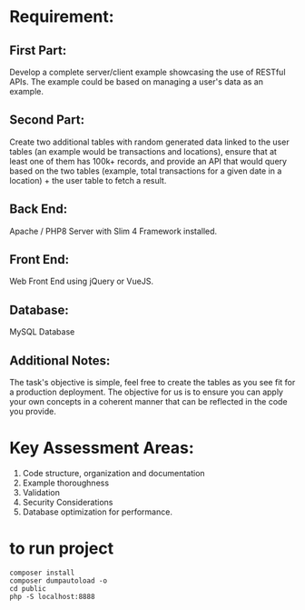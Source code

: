 # Requirement:
## First Part:
Develop a complete server/client example showcasing the use of RESTful APIs.
The example could be based on managing a user's data as an example.
## Second Part:
Create two additional tables with random generated data linked to the user tables (an
example would be transactions and locations), ensure that at least one of them has 100k+
records, and provide an API that would query based on the two tables (example, total
transactions for a given date in a location) + the user table to fetch a result.

## Back End:
Apache / PHP8 Server with Slim 4 Framework installed.
## Front End:
Web Front End using jQuery or VueJS.
## Database:
MySQL Database
## Additional Notes:
The task's objective is simple, feel free to create the tables as you see fit for a production
deployment. The objective for us is to ensure you can apply your own concepts in a
coherent manner that can be reflected in the code you provide.

# Key Assessment Areas:
1. Code structure, organization and documentation
2. Example thoroughness
3. Validation
4. Security Considerations
5. Database optimization for performance.
# to run project
```
composer install
composer dumpautoload -o
cd public
php -S localhost:8888
```
